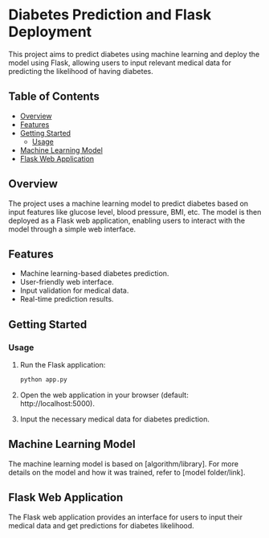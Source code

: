 # Diabetes Prediction and Flask Deployment

This project aims to predict diabetes using machine learning and deploy the model using Flask, allowing users to input relevant medical data for predicting the likelihood of having diabetes.

## Table of Contents

- [Overview](#overview)
- [Features](#features)
- [Getting Started](#getting-started)
  - [Usage](#usage)
- [Machine Learning Model](#machine-learning-model)
- [Flask Web Application](#flask-web-application)
## Overview

The project uses a machine learning model to predict diabetes based on input features like glucose level, blood pressure, BMI, etc. The model is then deployed as a Flask web application, enabling users to interact with the model through a simple web interface.

## Features

- Machine learning-based diabetes prediction.
- User-friendly web interface.
- Input validation for medical data.
- Real-time prediction results.

## Getting Started

### Usage

1. Run the Flask application:
   ```bash
   python app.py
   ```

2. Open the web application in your browser (default: http://localhost:5000).

3. Input the necessary medical data for diabetes prediction.

## Machine Learning Model

The machine learning model is based on [algorithm/library]. For more details on the model and how it was trained, refer to [model folder/link].

## Flask Web Application

The Flask web application provides an interface for users to input their medical data and get predictions for diabetes likelihood.
